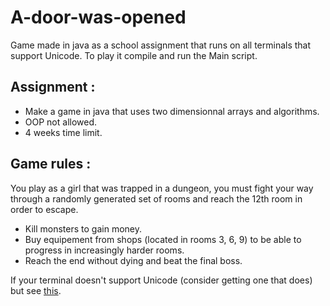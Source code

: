 # A-door-was-opened
Game made in java as a school assignment that runs on all terminals that support Unicode. 
To play it compile and run the Main script.

<h2>Assignment :</h2>
<ul>
  <li>Make a game in java that uses two dimensionnal arrays and algorithms.</li>
  <li>OOP not allowed.</li>
  <li>4 weeks time limit.</li>
</ul>
<h2>Game rules :</h2>
You play as a girl that was trapped in a dungeon, you must fight your way through a randomly generated set of rooms and reach the 12th room in order to escape.
<ul>
  <li>Kill monsters to gain money.</li>
  <li>Buy equipement from shops (located in rooms 3, 6, 9) to be able to progress in increasingly harder rooms.</li>
  <li>Reach the end without dying and beat the final boss.</li>
</ul>

If your terminal doesn't support Unicode (consider getting one that does) but see <a href = "https://github.com/Tarroook/A-Door-Was-Opened-Lite-">this</a>.
